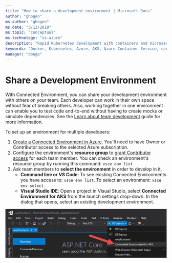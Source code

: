 ```yaml
---
title: "How to share a development environment | Microsoft Docs"
author: "ghogen"
ms.author: "ghogen"
ms.date: "3/12/2018"
ms.topic: "conceptual"
ms.technology: "vs-azure"
description: "Rapid Kubernetes development with containers and microservices on Azure"
keywords: "Docker, Kubernetes, Azure, AKS, Azure Container Service, containers"
manager: "douge"
---
```

# Share a Development Environment

With Connected Environment, you can share your development environment with others on your team. Each developer can work in their own space without fear of breaking others. Also, working together in one environment can enable you to test code end-to-end without having to create mocks or simulate dependencies. See the [Learn about team development](../get-started-nodejs-06.md) guide for more information.

To set up an environment for multiple developers:
1. [Create a Connected Environment in Azure](../get-started.md). You'll need to have Owner or Contributor access to the selected Azure subscription.
1. Configure the environment's **resource group** to [grant Contributor access](https://docs.microsoft.com/en-us/azure/active-directory/role-based-access-control-configure) for each team member. You can check an environment's resource group by running this command: `vsce env list`
1. Ask team members to **select the environment** in order to develop in it.
     * **Command line or VS Code**: To see existing Connected Environments you have access to: `vsce env list`. To select an environment: `vsce env select`.
     * **Visual Studio IDE**: Open a project in Visual Studio, select **Connected Environment for AKS** from the launch settings drop-down. In the dialog that opens, select an existing development environment.

![Visual Studio launch settings drop-down](../images/LaunchSettings.png)